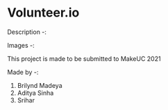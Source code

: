 # Volunteer.io

Description -:

Images -:

This project is made to be submitted to MakeUC 2021

Made by -:
1) Brilynd Madeya
2) Aditya Sinha
3) Srihar
